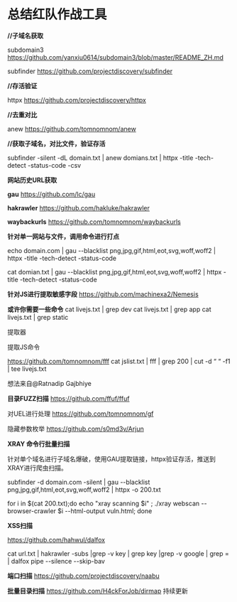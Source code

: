 # 总结红队作战工具

**//子域名获取**

subdomain3 https://github.com/yanxiu0614/subdomain3/blob/master/README_ZH.md 

subfinder  https://github.com/projectdiscovery/subfinder 

**//存活验证**

httpx  https://github.com/projectdiscovery/httpx  

**//去重对比**

anew   https://github.com/tomnomnom/anew  

**//获取子域名，对比文件，验证存活**

subfinder -silent -dL domain.txt | anew domians.txt | httpx -title -tech-detect -status-code  -csv  

**网站历史URL获取**

**gau**   https://github.com/lc/gau  

**hakrawler** https://github.com/hakluke/hakrawler  

**waybackurls** https://github.com/tomnomnom/waybackurls



**针对单一网站与文件，调用命令进行打点**


echo domain.com  | gau  --blacklist  png,jpg,gif,html,eot,svg,woff,woff2  | httpx -title -tech-detect -status-code

cat domian.txt  | gau  --blacklist  png,jpg,gif,html,eot,svg,woff,woff2  | httpx -title -tech-detect -status-code 



**针对JS进行提取敏感字段**
https://github.com/machinexa2/Nemesis

**或许你需要一些命令**
cat livejs.txt | grep dev
cat livejs.txt | grep app
cat livejs.txt | grep static



提取器

提取JS命令

https://github.com/tomnomnom/fff
cat jslist.txt | fff | grep 200 | cut -d “ “ -f1 | tee livejs.txt

想法来自@Ratnadip Gajbhiye



**目录FUZZ扫描**
https://github.com/ffuf/ffuf




对UEL进行处理
https://github.com/tomnomnom/gf


隐藏参数枚举
https://github.com/s0md3v/Arjun

**XRAY 命令行批量扫描**

针对单个域名进行子域名爆破，使用GAU提取链接，httpx验证存活，推送到XRAY进行爬虫扫描。

subfinder -d domain.com -silent | gau  --blacklist  png,jpg,gif,html,eot,svg,woff,woff2  | httpx -o 200.txt

for i in $(cat 200.txt);do echo "xray scanning $i" ; ./xray webscan --browser-crawler  $i --html-output vuln.html; done



**XSS扫描**

https://github.com/hahwul/dalfox

 cat url.txt | hakrawler -subs |grep -v key | grep key |grep -v google | grep = | dalfox pipe --silence --skip-bav 


**端口扫描**
https://github.com/projectdiscovery/naabu

**批量目录扫描**
https://github.com/H4ckForJob/dirmap
持续更新





